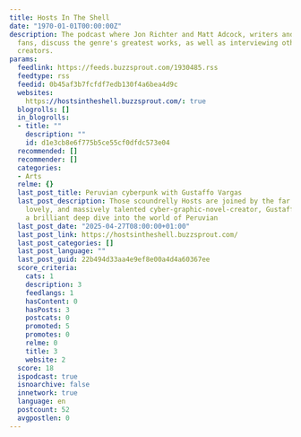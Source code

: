```yaml
---
title: Hosts In The Shell
date: "1970-01-01T00:00:00Z"
description: The podcast where Jon Richter and Matt Adcock, writers and cyberpunk
  fans, discuss the genre's greatest works, as well as interviewing other cyberpunk
  creators.
params:
  feedlink: https://feeds.buzzsprout.com/1930485.rss
  feedtype: rss
  feedid: 0b45af3b7fcfdf7edb130f4a6bea4d9c
  websites:
    https://hostsintheshell.buzzsprout.com/: true
  blogrolls: []
  in_blogrolls:
  - title: ""
    description: ""
    id: d1e3cb8e6f775b5ce55cf0dfdc573e04
  recommended: []
  recommender: []
  categories:
  - Arts
  relme: {}
  last_post_title: Peruvian cyberpunk with Gustaffo Vargas
  last_post_description: Those scoundrelly Hosts are joined by the far more wholesome,
    lovely, and massively talented cyber-graphic-novel-creator, Gustaffo Vargas, for
    a brilliant deep dive into the world of Peruvian
  last_post_date: "2025-04-27T08:00:00+01:00"
  last_post_link: https://hostsintheshell.buzzsprout.com/
  last_post_categories: []
  last_post_language: ""
  last_post_guid: 22b494d33aa4e9ef8e00a4d4a60367ee
  score_criteria:
    cats: 1
    description: 3
    feedlangs: 1
    hasContent: 0
    hasPosts: 3
    postcats: 0
    promoted: 5
    promotes: 0
    relme: 0
    title: 3
    website: 2
  score: 18
  ispodcast: true
  isnoarchive: false
  innetwork: true
  language: en
  postcount: 52
  avgpostlen: 0
---
```

